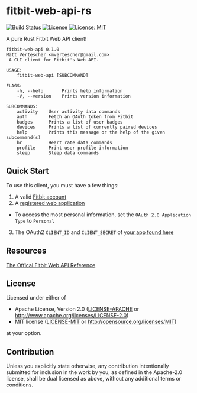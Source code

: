 # fitbit-web-api-rs
[![Build Status](https://travis-ci.com/mvertescher/fitbit-web-api-rs.svg?branch=master)](https://travis-ci.com/mvertescher/fitbit-web-api-rs)
[![License](https://img.shields.io/badge/License-Apache%202.0-blue.svg)](https://opensource.org/licenses/Apache-2.0)
[![License: MIT](https://img.shields.io/badge/License-MIT-yellow.svg)](https://opensource.org/licenses/MIT)

A pure Rust Fitbit Web API client!

```
fitbit-web-api 0.1.0
Matt Vertescher <mvertescher@gmail.com>
 A CLI client for Fitbit's Web API.

USAGE:
    fitbit-web-api [SUBCOMMAND]

FLAGS:
    -h, --help       Prints help information
    -V, --version    Prints version information

SUBCOMMANDS:
    activity    User activity data commands
    auth        Fetch an OAuth token from Fitbit
    badges      Prints a list of user badges
    devices     Prints a list of currently paired devices
    help        Prints this message or the help of the given subcommand(s)
    hr          Heart rate data commands
    profile     Print user profile information
    sleep       Sleep data commands
```

## Quick Start

To use this client, you must have a few things:
1. A valid [Fitbit account](https://www.fitbit.com/signup)
2. A [registered web application](https://dev.fitbit.com/apps/new)
  - To access the most personal information, set the `OAuth 2.0 Application Type` to `Personal`
3. The OAuth2 `CLIENT_ID` and `CLIENT_SECRET` of [your app found here](https://dev.fitbit.com/apps)

## Resources

[The Officai Fitbit Web API Reference](http://dev.fitbit.com/build/reference/web-api/)

## License

Licensed under either of

 * Apache License, Version 2.0
   ([LICENSE-APACHE](LICENSE-APACHE) or http://www.apache.org/licenses/LICENSE-2.0)
 * MIT license
   ([LICENSE-MIT](LICENSE-MIT) or http://opensource.org/licenses/MIT)

at your option.

## Contribution

Unless you explicitly state otherwise, any contribution intentionally submitted
for inclusion in the work by you, as defined in the Apache-2.0 license, shall be
dual licensed as above, without any additional terms or conditions.
